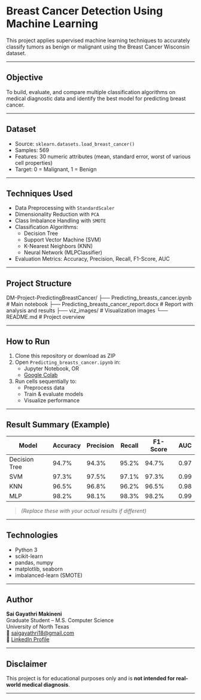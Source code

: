 # Breast Cancer Detection Using Machine Learning

This project applies supervised machine learning techniques to accurately classify tumors as benign or malignant using the Breast Cancer Wisconsin dataset.

---

## Objective

To build, evaluate, and compare multiple classification algorithms on medical diagnostic data and identify the best model for predicting breast cancer.

---

## Dataset

- Source: `sklearn.datasets.load_breast_cancer()`
- Samples: 569
- Features: 30 numeric attributes (mean, standard error, worst of various cell properties)
- Target: 0 = Malignant, 1 = Benign

---

## Techniques Used

- Data Preprocessing with `StandardScaler`
- Dimensionality Reduction with `PCA`
- Class Imbalance Handling with `SMOTE`
- Classification Algorithms:
  - Decision Tree
  - Support Vector Machine (SVM)
  - K-Nearest Neighbors (KNN)
  - Neural Network (MLPClassifier)
- Evaluation Metrics: Accuracy, Precision, Recall, F1-Score, AUC

---

## Project Structure

DM-Project-PredictingBreastCancer/ ├── Predicting_breasts_cancer.ipynb # Main notebook ├── Predicting_breasts_cancer_report.docx # Report with analysis and results ├── viz_images/ # Visualization images └── README.md # Project overview


---

## How to Run

1. Clone this repository or download as ZIP
2. Open `Predicting_breasts_cancer.ipynb` in:
   - Jupyter Notebook, OR  
   - [Google Colab](https://colab.research.google.com)
3. Run cells sequentially to:
   - Preprocess data
   - Train & evaluate models
   - Visualize performance

---

## Result Summary (Example)

| Model         | Accuracy | Precision | Recall | F1-Score | AUC   |
|---------------|----------|-----------|--------|----------|--------|
| Decision Tree | 94.7%    | 94.3%     | 95.2%  | 94.7%    | 0.97   |
| SVM           | 97.3%    | 97.5%     | 97.1%  | 97.3%    | 0.99   |
| KNN           | 96.5%    | 96.8%     | 96.2%  | 96.5%    | 0.98   |
| MLP           | 98.2%    | 98.1%     | 98.3%  | 98.2%    | 0.99   |

> *(Replace these with your actual results if different)*

---

## Technologies

- Python 3
- scikit-learn
- pandas, numpy
- matplotlib, seaborn
- imbalanced-learn (SMOTE)

---

## Author

**Sai Gayathri Makineni**  
Graduate Student – M.S. Computer Science  
University of North Texas  
📧 saigayathri18@gmail.com  
🔗 [LinkedIn Profile](https://www.linkedin.com/in/sai-gayathri-makineni)

---

## Disclaimer

This project is for educational purposes only and is **not intended for real-world medical diagnosis**.

---
